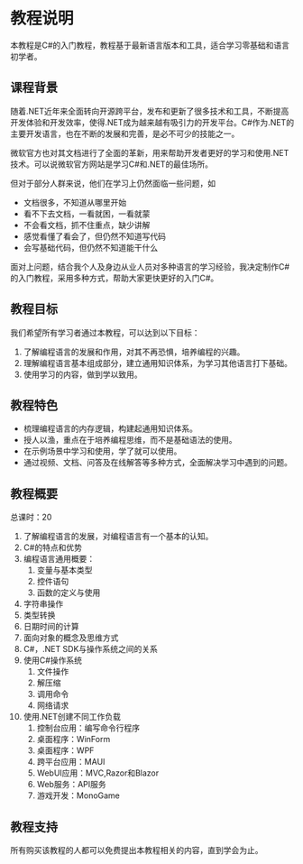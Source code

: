 # 教程说明

本教程是C#的入门教程，教程基于最新语言版本和工具，适合学习零基础和语言初学者。

## 课程背景

随着.NET近年来全面转向开源跨平台，发布和更新了很多技术和工具，不断提高开发体验和开发效率，使得.NET成为越来越有吸引力的开发平台。C#作为.NET的主要开发语言，也在不断的发展和完善，是必不可少的技能之一。

微软官方也对其文档进行了全面的革新，用来帮助开发者更好的学习和使用.NET技术。可以说微软官方网站是学习C#和.NET的最佳场所。

但对于部分人群来说，他们在学习上仍然面临一些问题，如

- 文档很多，不知道从哪里开始
- 看不下去文档，一看就困，一看就蒙
- 不会看文档，抓不住重点，缺少讲解
- 感觉看懂了看会了，但仍然不知道写代码
- 会写基础代码，但仍然不知道能干什么

面对上问题，结合我个人及身边从业人员对多种语言的学习经验，我决定制作C#的入门教程，采用多种方式，帮助大家更快更好的入门C#。

## 教程目标

我们希望所有学习者通过本教程，可以达到以下目标：

1. 了解编程语言的发展和作用，对其不再恐惧，培养编程的兴趣。
2. 理解编程语言基本组成部分，建立通用知识体系，为学习其他语言打下基础。
3. 使用学习的内容，做到学以致用。

## 教程特色

- 梳理编程语言的内存逻辑，构建起通用知识体系。
- 授人以渔，重点在于培养编程思维，而不是基础语法的使用。
- 在示例场景中学习和使用，学了就可以使用。
- 通过视频、文档、问答及在线解答等多种方式，全面解决学习中遇到的问题。

## 教程概要

总课时：20

1. 了解编程语言的发展，对编程语言有一个基本的认知。
2. C#的特点和优势
3. 编程语言通用概要：
   1. 变量与基本类型
   2. 控件语句
   3. 函数的定义与使用
4. 字符串操作
5. 类型转换
6. 日期时间的计算
7. 面向对象的概念及思维方式
8. C#，.NET SDK与操作系统之间的关系
9. 使用C#操作系统
   1. 文件操作
   2. 解压缩
   3. 调用命令
   4. 网络请求
10. 使用.NET创建不同工作负载
    1. 控制台应用：编写命令行程序
    2. 桌面程序：WinForm
    3. 桌面程序：WPF
    4. 跨平台应用：MAUI
    5. WebUI应用：MVC,Razor和Blazor
    6. Web服务：API服务
    7. 游戏开发：MonoGame

## 教程支持

所有购买该教程的人都可以免费提出本教程相关的内容，直到学会为止。


